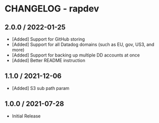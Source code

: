 # CHANGELOG - rapdev

## 2.0.0 / 2022-01-25
 * [Added] Support for GitHub storing
 * [Added] Support for all Datadog domains (such as EU, gov, US3, and more)
 * [Added] Support for backing up multiple DD accounts at once
 * [Added] Better README instruction

## 1.1.0 / 2021-12-06
 * [Added] S3 sub path param

## 1.0.0 / 2021-07-28
 * Initial Release

